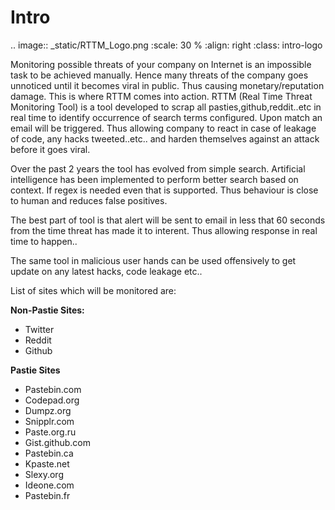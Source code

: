 Intro 
=====

.. image:: _static/RTTM_Logo.png
   :scale: 30 %
   :align: right
   :class: intro-logo

Monitoring possible threats of your company on Internet is an impossible task to be achieved manually. Hence many threats of the company goes unnoticed until it becomes viral in public. Thus causing monetary/reputation damage. This is where RTTM comes into action. RTTM (Real Time Threat Monitoring Tool) is a tool developed to scrap all pasties,github,reddit..etc in real time to identify occurrence of search terms configured. Upon match an email will be triggered. Thus allowing company to react in case of leakage of code, any hacks tweeted..etc.. and harden themselves against an attack before it goes viral.

Over the past 2 years the tool has evolved from simple search. Artificial intelligence has been implemented to perform better search based on context. If regex is needed even that is supported. Thus behaviour is close to human and reduces false positives.

The best part of tool is that alert will be sent to email in less that 60 seconds from the time threat has made it to interent. Thus allowing response in real time to happen..

The same tool in malicious user hands can be used offensively to get update on any latest hacks, code leakage etc..

List of sites which will be monitored are:

**Non-Pastie Sites:**
* Twitter
* Reddit
* Github

**Pastie Sites**
* Pastebin.com
* Codepad.org
* Dumpz.org
* Snipplr.com
* Paste.org.ru
* Gist.github.com
* Pastebin.ca
* Kpaste.net
* Slexy.org
* Ideone.com
* Pastebin.fr

